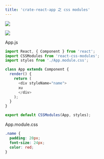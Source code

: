 ```yaml
---
title: 'crate-react-app 之 css modules'
---   
```

![](https://img-blog.csdnimg.cn/20181115115318267.png?x-oss-processimage/watermark,type_ZmFuZ3poZW5naGVpdGk,shadow_10,text_aHR0cHM6Ly9ibG9nLmNzZG4ubmV0L3h1dG9uZ2Jhbw,size_16,color_FFFFFF,t_70)

![](https://img-blog.csdnimg.cn/20181115115433807.png)

App.js

```javascript
import React, { Component } from 'react';
import CSSModules from 'react-css-modules';
import styles from './App.module.css';

class App extends Component {
  render() {
    return (
      <div styleName="name">
      xu
      </div>
    );
  }
}

export default CSSModules(App, styles);
```

App.module.css

```css
.name {
  padding: 20px;
  font-size: 24px;
  color: red;
}
```